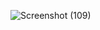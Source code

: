 ![Screenshot (109)](https://github.com/peelidramuk/E-commerce-Website/assets/134531773/5ccb6b65-be03-45cb-84f4-644ad0c837f5)
